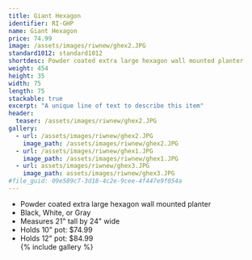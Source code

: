 ```yaml
---
title: Giant Hexagon
identifier: RI-GHP
name: Giant Hexagon
price: 74.99
image: /assets/images/riwnew/ghex2.JPG
standard1012: standard1012
shortdesc: Powder coated extra large hexagon wall mounted planter
weight: 454
height: 35
width: 75
length: 75
stackable: true
excerpt: "A unique line of text to describe this item"
header:
  teaser: /assets/images/riwnew/ghex2.JPG
gallery:
  - url: /assets/images/riwnew/ghex2.JPG
    image_path: /assets/images/riwnew/ghex2.JPG
  - url: /assets/images/riwnew/ghex1.JPG
    image_path: /assets/images/riwnew/ghex1.JPG
  - url: assets/images/riwnew/ghex3.JPG
    image_path: assets/images/riwnew/ghex3.JPG
#file_guid: 09e589c7-3d18-4c2e-9cee-4f447e9f054a
---
```



- Powder coated extra large hexagon wall mounted planter
- Black, White, or Gray  
- Measures 21" tall by 24" wide
- Holds 10" pot: $74.99
- Holds 12" pot: $84.99  
{% include gallery %}
